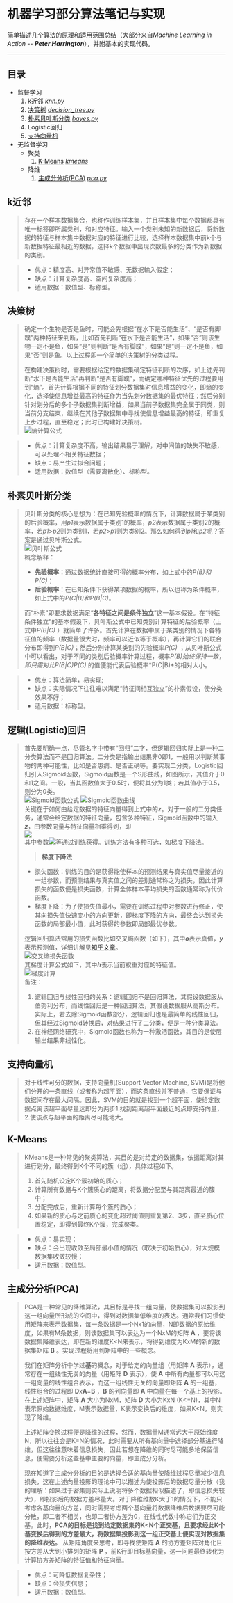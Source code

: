 # 机器学习部分算法笔记与实现
简单描述几个算法的原理和适用范围总结（大部分来自*Machine Learning in Action -- **Peter Harrington***），并附基本的实现代码。

---
## 目录
- 监督学习
    1. [k近邻](https://github.com/HauWong/Machine_Learning_Practice#k%E8%BF%91%E9%82%BB) *[knn.py](py_files/knn.py)*
    2. [决策树](https://github.com/HauWong/Machine_Learning_Practice#%E5%86%B3%E7%AD%96%E6%A0%91) *[decision_tree.py](py_files/decision_tree.py)*
    3. [朴素贝叶斯分类](https://github.com/HauWong/Machine_Learning_Practice#%E6%9C%B4%E7%B4%A0%E8%B4%9D%E5%8F%B6%E6%96%AF%E5%88%86%E7%B1%BB) *[bayes.py](py_files/bayes.py)*
    4. Logistic回归
    5. [支持向量机](https://github.com/HauWong/Machine_Learning_Practice#%E6%94%AF%E6%8C%81%E5%90%91%E9%87%8F%E6%9C%BA)
- 无监督学习
	- 聚类
	  1. [K-Means](https://github.com/HauWong/Machine_Learning_Practice#k-means) *[kmeans](cpp_files/kmeans)*
	- 降维
	  1. [主成分分析(PCA)](https://github.com/HauWong/Machine_Learning_Practice#%E4%B8%BB%E6%88%90%E5%88%86%E5%88%86%E6%9E%90pca) *[pca.py](py_files/pca.py)*

## k近邻
> 存在一个样本数据集合，也称作训练样本集，并且样本集中每个数据都具有唯一标签即所属类别，和对应特征。输入一个类别未知的新数据后，将新数据的特征与样本集中数据对应的特征进行比较，选择样本数据集中前k个与新数据特征最相近的数据，选择k个数据中出现次数最多的分类作为新数据的类别。  

> - 优点：精度高、对异常值不敏感、无数据输入假定；
> - 缺点：计算复杂度高、空间复杂度高；
> - 适用数据：数值型、标称型。
## 决策树
> 确定一个生物是否是鱼时，可能会先根据“在水下是否能生活”、“是否有脚蹼”两种特征来判断，比如首先判断“在水下是否能生活”，如果“否”则该生物一定不是鱼，如果“是”则判断“是否有脚蹼”，如果“是”则一定不是鱼，如果“否”则是鱼。以上过程即一个简单的决策树的分类过程。   
> 
> 在构建决策树时，需要根据给定的数据集确定特征判断的次序，如上述先判断“水下是否能生活”再判断“是否有脚蹼”，而确定哪种特征优先的过程要用到“熵”。首先计算根据不同的特征划分数据集时信息增益的变化，即熵的变化，选择使信息增益最高的特征作为当先划分数据集的最优特征；然后分别针对划分后的多个子数据集判断增益，如果当前子数据集完全属于同类，则当前分支结束，继续在其他子数据集中寻找使信息增益最高的特征，即重复上步过程，直至稳定；此时已构建好决策树。  
![熵计算公式](images/entropy.png)

> - 优点：计算复杂度不高，输出结果易于理解，对中间值的缺失不敏感，可以处理不相关特征数据；
> - 缺点：易产生过拟合问题；
> - 适用数据：数值型（需要离散化）、标称型。

## 朴素贝叶斯分类
> 贝叶斯分类的核心思想为：在已知先验概率的情况下，计算数据属于某类别的后验概率，用*p1*表示数据属于类别1的概率，*p2*表示数据属于类别2的概率，若*p1*>*p2*则为类别1，若*p2*>*p1*则为类别2。那么如何得到*p1*和*p2*呢？答案是通过贝叶斯公式。    
> ![贝叶斯公式](images/bayes.jpg)  
> 概念解释：  
> - **先验概率**：通过数据统计直接可得的概率分布，如上式中的*P(B)*和*P(C)*；  
> - **后验概率**：在已知条件下获得某项数据的概率，所以也称为条件概率，如上式中的*P(C|B)*和*P(B|C)*。
> 
> 而“朴素”即要求数据满足“**各特征之间是条件独立**”这一基本假设。在“特征条件独立”的基本假设下，贝叶斯公式中已知类别计算特征的后验概率（上式中*P(B|C)* ）就简单了许多。首先计算在数据中属于某类别的情况下各特征值的频率（数据量很大时，频率可以近似等于概率），再计算它们的联合分布即得到*P(B|C)*；然后分别计算某类别的先验概率*P(C)* ；从贝叶斯公式中可以看出，对于不同的类别后验概率计算过程，概率*P(B)*始终保持一致，即只需对比*P(B|C)P(C)* 的值便能代表后验概率*P(C|B)*的相对大小。

> - 优点：算法简单，易实现;
> - 缺点：实际情况下往往难以满足“特征间相互独立”的朴素假设，使分类效果不好；
> - 适用数据：标称型。

## 逻辑(Logistic)回归
> 首先要明确一点，尽管名字中带有“回归”二字，但逻辑回归实际上是一种二分类算法而不是回归算法。二分类是指输出结果非0即1，一般用以判断某事物的两种可能性，比如是否患病、是否正确等。要实现二分类，Logistic回归引入Sigmoid函数，Sigmoid函数是一个S形曲线，如图所示，其值介于0和1之间。一般，当其函数值大于0.5时，便将其分为1类；若其值小于0.5，则分为0类。  
> ![Sigmoid函数公式](images/sigmoid.png) ![Sigmoid函数曲线](images/sigmoid.jpg)  
> 关键在于如何由给定数据的特征向量得到上式中的***z***。对于一般的二分类任务，通常会给定数据的特征向量，包含多种特征，Sigmoid函数中的输入***z***，由参数向量与特征向量相乘得到，即  
> ![](images/linear.png)  
> 其中参数![](images/weight.png)等通过训练获得。训练方法有多种可选，如梯度下降法。
> > **梯度下降法**  
> - 损失函数：训练的目的是获得能使样本的预测结果与真实值尽量接近的一组参数，而预测结果与真实值之间的差别通常称之为损失，因此计算损失的函数便是损失函数，计算全体样本平均损失的函数通常称为代价函数。
> - 梯度下降：为了使损失值最小，需要在训练过程中对参数进行修正，使其向损失值快速变小的方向更新，即梯度下降的方向，最终会达到损失函数的局部最小值，此时获得的参数即局部最优参数。  
> 
> 逻辑回归算法常用的损失函数比如交叉熵函数（如下），其中***o***表示真值，***y***表示预测值，详细讲解见[知乎文章](https://zhuanlan.zhihu.com/p/38241764)。  
> ![交叉熵损失函数](images/cross_entropy.png)  
> 其梯度计算公式如下，其中***h***表示当前权重对应的特征值。  
> ![梯度计算](images/cross_ent_gradient.png)  
> 备注：  
> 1. 逻辑回归与线性回归的关系：逻辑回归不是回归算法，其假设数据服从伯努利分布，而线性回归是一种回归算法，其假设数据服从高斯分布。实际上，若去除Sigmoid函数部分，逻辑回归也是最简单的线性回归，但其经过Sigmoid转换后，对结果进行了二分类，便是一种分类算法。
> 2. 在神经网络研究中，Sigmoid函数也称为一种激活函数，其目的是使层输出结果非线性化。

## 支持向量机
> 对于线性可分的数据，支持向量机(Support Vector Machine, SVM)是将他们分开的一条直线（或者称为超平面），而这条直线并不普通，它要保证与数据间存在最大间隔。因此，SVM的目的就是找到一个超平面，使给定数据点离该超平面尽量远即分为两步1.找到距离超平面最近的点即支持向量，2.使该点与超平面的距离尽可能地大。

## K-Means
> KMeans是一种常见的聚类算法，其目的是对给定的数据集，依据距离对其进行划分，最终得到K个不同的簇（组），具体过程如下。
> 1. 首先随机设定K个簇初始的质心；
> 2. 计算所有数据与K个簇质心的距离，将数据分配至与其距离最近的簇中；
> 3. 分配完成后，重新计算每个簇的质心；
> 4. 如果新的质心与之前质心的变化超过阈值则重复第2、3步，直至质心位置稳定，即得到最终K个簇，完成聚类。

> - 优点：易实现；
> - 缺点：会出现收敛至局部最小值的情况（取决于初始质心），对大规模数据集收敛较慢；
> - 适用数据：数值型。

## 主成分分析(PCA)
> PCA是一种常见的降维算法，其目标是寻找一组向量，使数据集可以投影到这一组向量所形成的空间中，得到对数据集低维度的表达。通常我们习惯使用矩阵来表示数据集，每一条数据是一个Nx1的向量，N即数据的原始维度，如果有M条数据，则该数据集可以表达为一个NxM的矩阵 **A** ，要将该数据集降维表达，即在新的维度K<N来表示，将得到维度为KxM的新的数据集矩阵 **B** 。实现过程将用到矩阵中的一些概念。  
> 
> 我们在矩阵分析中学过**基**的概念，对于给定的向量组（用矩阵 **A** 表示），通常存在一组线性无关的向量（用矩阵 **D** 表示），使 **A** 中所有向量都可以用这一组向量的线性组合表示，而这一组线性无关的向量即矩阵 **A** 的一组基，线性组合的过程即 **D**x**A**=**B** ，**B** 的列向量即 **A** 中向量在每一个基上的投影。在上述矩阵中，矩阵 **A** 大小为NxM，矩阵 **D** 大小为KxN (K<=N)，其中N表示原始数据维度，M表示数据量，K表示变换后的维度，如果K<N，则实现了降维。  
> 
> 上述矩阵变换过程便是降维的过程，然而，数据量M通常远大于原始维度N，所以往往会是K=N的情况，此时需要从所有基向量中选择部分基进行降维，但这往往意味着信息损失，因此若想在降维的同时尽可能多地保留信息，便需要分析这些基中主要的向量，即主成分分析。  
> 
> 现在知道了主成分分析的目的是选择合适的基向量使降维过程尽量减少信息损失，这在上述向量投影的理论中可以描述为使投影后的数据尽量分散（我的理解：如果过于密集则实际上说明将多个数据相似描述了，即信息损失较大），即投影后的数据方差尽量大。对于降维维数K大于1的情况下，不能只考虑各基向量的方差，同时需要考虑两个基向量将数据降维后数据要尽可能分散，即二者不相关，也即二者协方差为0，在线性代数中称它们为正交基。此时，**PCA的目标是找到给定数据集的K<N个正交基，且要求经此K个基变换后得到的方差最大，将数据集投影到这一组正交基上便实现对数据集的降维表达。** 从矩阵角度来思考，即寻找使矩阵 **A** 的协方差矩阵对角化且按方差从大到小排列的矩阵 **P** ，前K行即目标基向量，这一问题最终转化为计算协方差矩阵的特征值和特征向量。

> - 优点：可降低数据复杂性；
> - 缺点：会损失信息；
> - 适用数据：数值型。